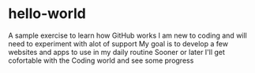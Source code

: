# hello-world
A sample exercise to learn how GitHub works
I am new to coding and will need to experiment with alot of support
My goal is to develop a few websites and apps to use in my daily routine
Sooner or later I'll get cofortable with the Coding world and see some progress
